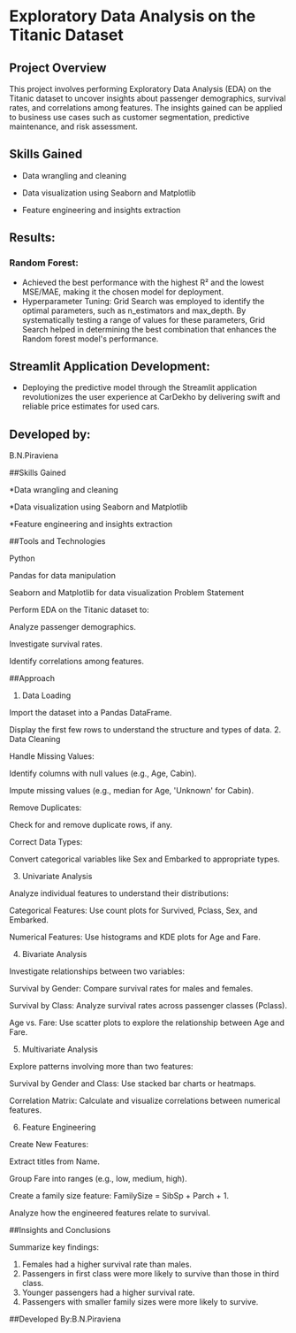 # Exploratory Data Analysis on the Titanic Dataset
## Project Overview

This project involves performing Exploratory Data Analysis (EDA) on the Titanic dataset to uncover insights about passenger demographics, survival rates, and correlations among features. The insights gained can be applied to business use cases such as customer segmentation, predictive maintenance, and risk assessment.

## Skills Gained

* Data wrangling and cleaning

* Data visualization using Seaborn and Matplotlib

* Feature engineering and insights extraction

  
## Results: 
### Random Forest: 
* Achieved the best performance with the highest R² and the lowest 
MSE/MAE, making it the chosen model for deployment.
* Hyperparameter Tuning: Grid Search was employed to identify the 
optimal parameters, such as n_estimators and max_depth. By 
systematically testing a range of values for these parameters, Grid Search 
helped in determining the best combination that enhances the Random 
forest model's performance.
##  Streamlit Application Development:
 * Deploying the predictive model through the Streamlit application 
revolutionizes the user experience at CarDekho by delivering swift and 
reliable price estimates for used cars. 
## Developed by:
B.N.Piraviena


















































##Skills Gained

*Data wrangling and cleaning

*Data visualization using Seaborn and Matplotlib

*Feature engineering and insights extraction

##Tools and Technologies

Python

Pandas for data manipulation

Seaborn and Matplotlib for data visualization
Problem Statement

Perform EDA on the Titanic dataset to:

Analyze passenger demographics.

Investigate survival rates.

Identify correlations among features.

##Approach

1. Data Loading

Import the dataset into a Pandas DataFrame.

Display the first few rows to understand the structure and types of data.
2. Data Cleaning

Handle Missing Values:

Identify columns with null values (e.g., Age, Cabin).

Impute missing values (e.g., median for Age, 'Unknown' for Cabin).

Remove Duplicates:

Check for and remove duplicate rows, if any.

Correct Data Types:

Convert categorical variables like Sex and Embarked to appropriate types.

3. Univariate Analysis

Analyze individual features to understand their distributions:

Categorical Features: Use count plots for Survived, Pclass, Sex, and Embarked.

Numerical Features: Use histograms and KDE plots for Age and Fare.

4. Bivariate Analysis

Investigate relationships between two variables:

Survival by Gender: Compare survival rates for males and females.

Survival by Class: Analyze survival rates across passenger classes (Pclass).

Age vs. Fare: Use scatter plots to explore the relationship between Age and Fare.

5. Multivariate Analysis

Explore patterns involving more than two features:

Survival by Gender and Class: Use stacked bar charts or heatmaps.

Correlation Matrix: Calculate and visualize correlations between numerical features.

6. Feature Engineering

Create New Features:

Extract titles from Name.

Group Fare into ranges (e.g., low, medium, high).

Create a family size feature: FamilySize = SibSp + Parch + 1.

Analyze how the engineered features relate to survival.

##Insights and Conclusions

Summarize key findings:
1. Females had a higher survival rate than males.
2. Passengers in first class were more likely to survive than those in third class.
3. Younger passengers had a higher survival rate.
4. Passengers with smaller family sizes were more likely to survive.


##Developed By:B.N.Piraviena
